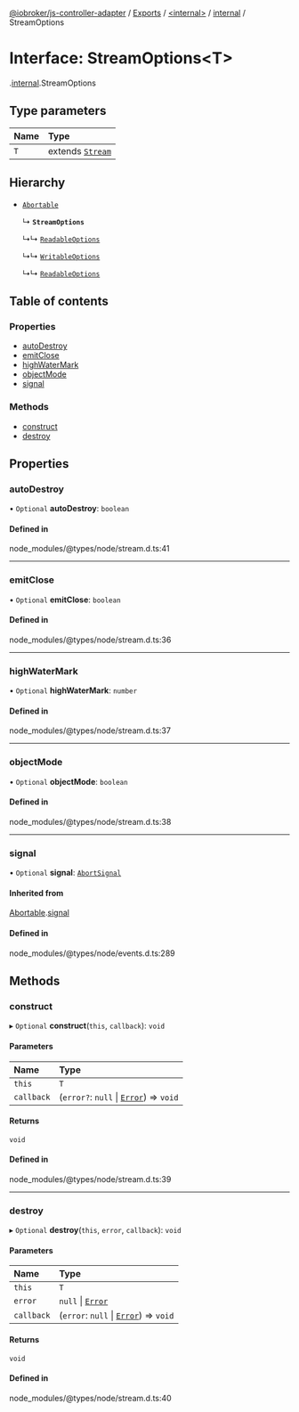 [@iobroker/js-controller-adapter](../README.md) / [Exports](../modules.md) / [<internal\>](../modules/internal_.md) / [internal](../modules/internal_.internal.md) / StreamOptions

# Interface: StreamOptions<T\>

[<internal>](../modules/internal_.md).[internal](../modules/internal_.internal.md).StreamOptions

## Type parameters

| Name | Type |
| :------ | :------ |
| `T` | extends [`Stream`](../classes/internal_.Stream.md) |

## Hierarchy

- [`Abortable`](internal_.EventEmitter.Abortable.md)

  ↳ **`StreamOptions`**

  ↳↳ [`ReadableOptions`](internal_.internal.ReadableOptions.md)

  ↳↳ [`WritableOptions`](internal_.internal.WritableOptions.md)

  ↳↳ [`ReadableOptions`](internal_.ReadableOptions.md)

## Table of contents

### Properties

- [autoDestroy](internal_.internal.StreamOptions.md#autodestroy)
- [emitClose](internal_.internal.StreamOptions.md#emitclose)
- [highWaterMark](internal_.internal.StreamOptions.md#highwatermark)
- [objectMode](internal_.internal.StreamOptions.md#objectmode)
- [signal](internal_.internal.StreamOptions.md#signal)

### Methods

- [construct](internal_.internal.StreamOptions.md#construct)
- [destroy](internal_.internal.StreamOptions.md#destroy)

## Properties

### autoDestroy

• `Optional` **autoDestroy**: `boolean`

#### Defined in

node_modules/@types/node/stream.d.ts:41

___

### emitClose

• `Optional` **emitClose**: `boolean`

#### Defined in

node_modules/@types/node/stream.d.ts:36

___

### highWaterMark

• `Optional` **highWaterMark**: `number`

#### Defined in

node_modules/@types/node/stream.d.ts:37

___

### objectMode

• `Optional` **objectMode**: `boolean`

#### Defined in

node_modules/@types/node/stream.d.ts:38

___

### signal

• `Optional` **signal**: [`AbortSignal`](../modules/internal_.md#abortsignal)

#### Inherited from

[Abortable](internal_.EventEmitter.Abortable.md).[signal](internal_.EventEmitter.Abortable.md#signal)

#### Defined in

node_modules/@types/node/events.d.ts:289

## Methods

### construct

▸ `Optional` **construct**(`this`, `callback`): `void`

#### Parameters

| Name | Type |
| :------ | :------ |
| `this` | `T` |
| `callback` | (`error?`: ``null`` \| [`Error`](../modules/internal_.md#error)) => `void` |

#### Returns

`void`

#### Defined in

node_modules/@types/node/stream.d.ts:39

___

### destroy

▸ `Optional` **destroy**(`this`, `error`, `callback`): `void`

#### Parameters

| Name | Type |
| :------ | :------ |
| `this` | `T` |
| `error` | ``null`` \| [`Error`](../modules/internal_.md#error) |
| `callback` | (`error`: ``null`` \| [`Error`](../modules/internal_.md#error)) => `void` |

#### Returns

`void`

#### Defined in

node_modules/@types/node/stream.d.ts:40
